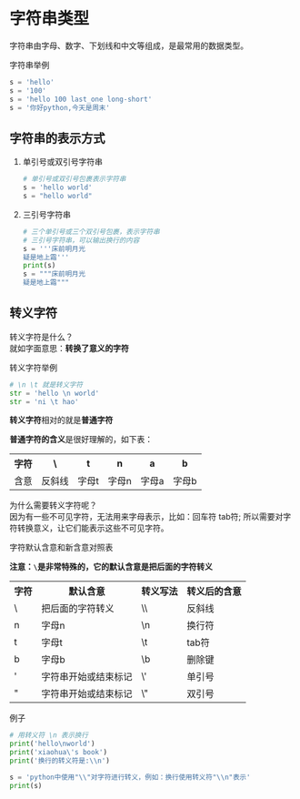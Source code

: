# 字符串类型

字符串由字母、数字、下划线和中文等组成，是最常用的数据类型。

字符串举例
```python
s = 'hello'
s = '100'
s = 'hello 100 last_one long-short'
s = '你好python,今天是周末'
```

## 字符串的表示方式

1. 单引号或双引号字符串
    ```python
    # 单引号或双引号包裹表示字符串
    s = 'hello world'
    s = "hello world"
    ```
2. 三引号字符串
    ```python
    # 三个单引号或三个双引号包裹，表示字符串
    # 三引号字符串，可以输出换行的内容
    s = '''床前明月光
    疑是地上霜'''
    print(s)
    s = """床前明月光
    疑是地上霜"""
    ```

## 转义字符
转义字符是什么？  
就如字面意思：**转换了意义的字符**

转义字符举例
```python
# \n \t 就是转义字符
str = 'hello \n world'
str = 'ni \t hao'
```

**转义字符**相对的就是**普通字符**

**普通字符的含义**是很好理解的，如下表：

<table>
<tr>
    <th>字符</th><th>\</th><th>t</th><th>n</th><th>a</th><th>b</th>
</tr>
<tr>
    <td>含意</td><td>反斜线</td><td>字母t</td><td>字母n</td><td>字母a</td><td>字母b</td>
</tr>
</table>

为什么需要转义字符呢？  
因为有一些不可见字符，无法用来字母表示，比如：回车符 tab符; 所以需要对字符转换意义，让它们能表示这些不可见字符。

字符默认含意和新含意对照表

**注意：`\`是非常特殊的，它的默认含意是把后面的字符转义**

<table>
<tr>
    <th>字符</th><th>默认含意</th><th>转义写法</th><th>转义后的含意</th>
</tr>
<tr>
    <td>\</td><td>把后面的字符转义</td><td>\\</td><td>反斜线</td>
</tr>
<tr>
    <td>n</td><td>字母n</td><td>\n</td><td>换行符</td>
</tr>
<tr>
    <td>t</td><td>字母t</td><td>\t</td><td>tab符</td>
</tr>
<tr>
    <td>b</td><td>字母b</td><td>\b</td><td>删除键</td>
</tr>
<tr>
    <td>'</td><td>字符串开始或结束标记</td><td>\'</td><td>单引号</td>
</tr>
<tr>
    <td>"</td><td>字符串开始或结束标记</td><td>\"</td><td>双引号</td>
</tr>
</table>

例子
```python
# 用转义符 \n 表示换行
print('hello\nworld')
print('xiaohua\'s book')
print('换行的转义符是:\\n')

s = 'python中使用"\\"对字符进行转义，例如：换行使用转义符"\\n"表示'
print(s)
```


